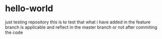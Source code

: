 # hello-world
just testing repository
this is to test that what i have added in the feature branch is applicable and reflect in the master branch or not after commiting the code
